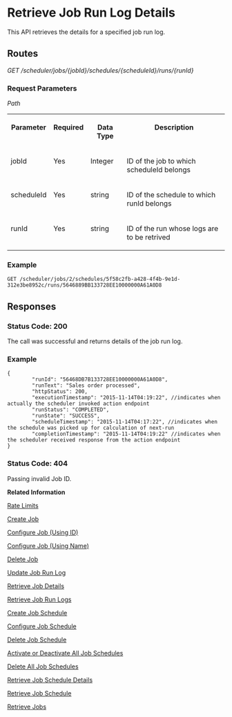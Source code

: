 <!-- loioe49a4b2a8b2d43d3a9e4629ba29521f4 -->

# Retrieve Job Run Log Details

This API retrieves the details for a specified job run log.



## Routes

*GET /scheduler/jobs/\{jobId\}/schedules/\{scheduleId\}/runs/\{runId\}*



### Request Parameters

 *Path* 


<table>
<tr>
<th valign="top">

Parameter



</th>
<th valign="top">

Required



</th>
<th valign="top">

Data Type



</th>
<th valign="top">

Description



</th>
</tr>
<tr>
<td valign="top">

jobId



</td>
<td valign="top">

Yes



</td>
<td valign="top">

Integer



</td>
<td valign="top">

ID of the job to which scheduleId belongs



</td>
</tr>
<tr>
<td valign="top">

scheduleId



</td>
<td valign="top">

Yes



</td>
<td valign="top">

string



</td>
<td valign="top">

ID of the schedule to which runId belongs



</td>
</tr>
<tr>
<td valign="top">

runId



</td>
<td valign="top">

Yes



</td>
<td valign="top">

string



</td>
<td valign="top">

ID of the run whose logs are to be retrived



</td>
</tr>
</table>



### Example

```
GET /scheduler/jobs/2/schedules/5f58c2fb-a428-4f4b-9e1d-312e3be8952c/runs/5646889BB133728EE10000000A61A0D8 
```



## Responses



### Status Code: 200

The call was successful and returns details of the job run log.



### Example

```
{
        "runId": "56468DB7B133728EE10000000A61A0D8",
        "runText": "Sales order processed",
        "httpStatus": 200,
        "executionTimestamp": "2015-11-14T04:19:22", //indicates when actually the scheduler invoked action endpoint
        "runStatus": "COMPLETED",
        "runState": "SUCCESS",
        "scheduleTimestamp": "2015-11-14T04:17:22", //indicates when the schedule was picked up for calculation of next-run
        "completionTimestamp": "2015-11-14T04:19:22" //indicates when the scheduler received response from the action endpoint
}
```



### Status Code: 404

Passing invalid Job ID.

 

**Related Information**  


[Rate Limits](rate-limits-a9cb164.md "When you use the SAP Job Scheduling service REST API, rate limits are used to limit the number of requests against the REST API. Requests can be throttled (delayed), and if there is a very high load also denied.")

[Create Job](create-job-2c1ecb6.md "This API creates a job by accepting one or more job schedules to be created.")

[Configure Job \(Using ID\)](configure-job-using-id-514f2f6.md "This API configures a job with the updated runtime information using job ID.")

[Configure Job \(Using Name\)](configure-job-using-name-5790b8a.md "This API configures a job with the updated runtime information using job name.")

[Delete Job](delete-job-cd8feb7.md "This API deletes a job and all its runtime information such as schedules and logs.")

[Update Job Run Log](update-job-run-log-e85da40.md "This API is used by the application to inform the Job Scheduler about the status of an asynchronous, long-running job.")

[Retrieve Job Details](retrieve-job-details-815605d.md "This API retrieves the saved configuration settings of a specified job, optionally with its schedules.")

[Retrieve Job Run Logs](retrieve-job-run-logs-13d38f3.md "This API retrieves the details for a specified job schedule.")

[Create Job Schedule](create-job-schedule-66ab3c1.md "This API creates a job schedule for a specified job.")

[Configure Job Schedule](configure-job-schedule-0a4d939.md "This API configures/updates the runtime information of a job schedule for a specified job.")

[Delete Job Schedule](delete-job-schedule-3066b6d.md "This API deletes the specified job schedule.")

[Activate or Deactivate All Job Schedules](activate-or-deactivate-all-job-schedules-fe9650b.md "This API activates or deactivates all the existing schedules for a job.")

[Delete All Job Schedules](delete-all-job-schedules-0aab1ab.md "This API deletes all the schedules of the specified job.")

[Retrieve Job Schedule Details](retrieve-job-schedule-details-fa16c72.md "This API retrieves the saved configuration settings of a specified job schedule.")

[Retrieve Job Schedule](retrieve-job-schedule-251658d.md "This API retrieves schedule details for a specified job.")

[Retrieve Jobs](retrieve-jobs-b4d3719.md "Retrieve all jobs in a service instance.")

